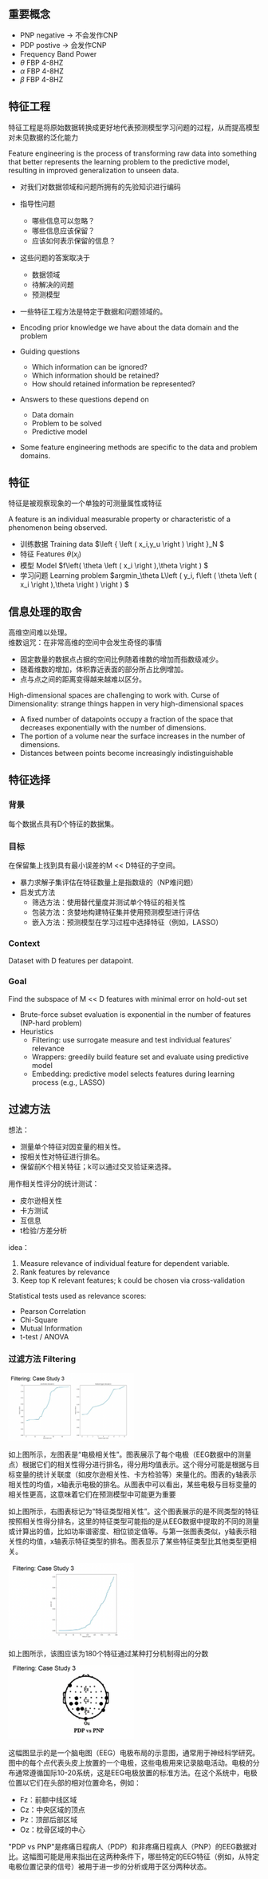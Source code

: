## 重要概念
- PNP negative -> 不会发作CNP
- PDP postive -> 会发作CNP
- Frequency Band Power 
- $\theta$ FBP 4-8HZ
- $\alpha$ FBP 4-8HZ
- $\beta$ FBP 4-8HZ

## 特征工程
特征工程是将原始数据转换成更好地代表预测模型学习问题的过程，从而提高模型对未见数据的泛化能力

Feature engineering is the process of transforming raw data into something that better represents the learning problem to the predictive model, resulting in improved generalization to unseen data.

* 对我们对数据领域和问题所拥有的先验知识进行编码
* 指导性问题
    - 哪些信息可以忽略？
    - 哪些信息应该保留？
    - 应该如何表示保留的信息？
* 这些问题的答案取决于
    - 数据领域
    - 待解决的问题
    - 预测模型
* 一些特征工程方法是特定于数据和问题领域的。

*	Encoding prior knowledge we have about the data domain and the problem
*	Guiding questions
	- Which information can be ignored?
	- Which information should be retained?
	- How should retained information be represented?
*	Answers to these questions depend on
	- Data domain
	- Problem to be solved
	- Predictive model
*	Some feature engineering methods are specific to the data and problem domains.

## 特征
特征是被观察现象的一个单独的可测量属性或特征

A feature is an individual measurable property or characteristic of a phenomenon being observed.

- 训练数据 Training data $\left \{ \left ( x_i,y_u \right )  \right \}_N $
- 特征 Features $\theta  \left ( x_i \right )$
- 模型 Model $f\left( \theta  \left ( x_i \right ),\theta  \right ) $
- 学习问题 Learning problem $argmin_\theta  L\left ( y_i, f\left ( \theta  \left ( x_i \right ),\theta   \right ) \right ) $

## 信息处理的取舍
高维空间难以处理。  
维数诅咒：在非常高维的空间中会发生奇怪的事情

* 固定数量的数据点占据的空间比例随着维数的增加而指数级减少。
* 随着维数的增加，体积靠近表面的部分所占比例增加。
* 点与点之间的距离变得越来越难以区分。

High-dimensional spaces are challenging to work with.
Curse of Dimensionality: strange things happen in very high-dimensional spaces

* A fixed number of datapoints occupy a fraction of the space that decreases exponentially with the number of dimensions.
* The portion of a volume near the surface increases in the number of dimensions.
* Distances between points become increasingly indistinguishable

## 特征选择
### 背景
每个数据点具有D个特征的数据集。
### 目标
在保留集上找到具有最小误差的M << D特征的子空间。

- 暴力求解子集评估在特征数量上是指数级的（NP难问题）
- 启发式方法
    - 筛选方法：使用替代量度并测试单个特征的相关性
    - 包装方法：贪婪地构建特征集并使用预测模型进行评估
    - 嵌入方法：预测模型在学习过程中选择特征（例如，LASSO）

### Context 
Dataset with D features per datapoint.
### Goal 
Find the subspace of M << D features with minimal error on hold-out set

-	Brute-force subset evaluation is exponential in the number of features (NP-hard problem)
-	Heuristics
    -	Filtering: use surrogate measure and test individual features’ relevance
    -	Wrappers: greedily build feature set and evaluate using predictive model
    -	Embedding: predictive model selects features during learning process (e.g., LASSO)

## 过滤方法
想法：
* 测量单个特征对因变量的相关性。
* 按相关性对特征进行排名。
* 保留前K个相关特征；k可以通过交叉验证来选择。

用作相关性评分的统计测试：
- 皮尔逊相关性
- 卡方测试
- 互信息
- t检验/方差分析

idea：
1.	Measure relevance of individual feature for dependent variable.
2.	Rank features by relevance
3.	Keep top K relevant features; k could be chosen via cross-validation

Statistical tests used as relevance scores:
- Pearson Correlation
- Chi-Square
- Mutual Information
- t-test / ANOVA

### 过滤方法 Filtering
<img src="note_img/fig-1-P56.png" width="50%"> 

如上图所示，左图表是“电极相关性”。图表展示了每个电极（EEG数据中的测量点）根据它们的相关性得分进行排名，得分用均值表示。这个得分可能是根据与目标变量的统计关联度（如皮尔逊相关性、卡方检验等）来量化的。图表的y轴表示相关性的均值，x轴表示电极的排名。从图表中可以看出，某些电极与目标变量的相关性更高，这意味着它们在预测模型中可能更为重要

如上图所示，右图表标记为“特征类型相关性”。这个图表展示的是不同类型的特征按照相关性得分排名，这里的特征类型可能指的是从EEG数据中提取的不同的测量或计算出的值，比如功率谱密度、相位锁定值等。与第一张图表类似，y轴表示相关性的均值，x轴表示特征类型的排名。图表显示了某些特征类型比其他类型更相关。  

<img src="note_img/fig-1-P55.png" width="50%">  

如上图所示，该图应该为180个特征通过某种打分机制得出的分数


<img src="note_img/fig-1-P53.png" width="50%"> 

这幅图显示的是一个脑电图（EEG）电极布局的示意图，通常用于神经科学研究。图中的每个点代表头皮上放置的一个电极，这些电极用来记录脑电活动。电极的分布通常遵循国际10-20系统，这是EEG电极放置的标准方法。在这个系统中，电极位置以它们在头部的相对位置命名，例如：

- Fz：前额中线区域
- Cz：中央区域的顶点
- Pz：顶部后部区域
- Oz：枕骨区域的中心

"PDP vs PNP"是疼痛日程病人（PDP）和非疼痛日程病人（PNP）的EEG数据对比。这幅图可能是用来指出在这两种条件下，哪些特定的EEG特征（例如，从特定电极位置记录的信号）被用于进一步的分析或用于区分两种状态。
